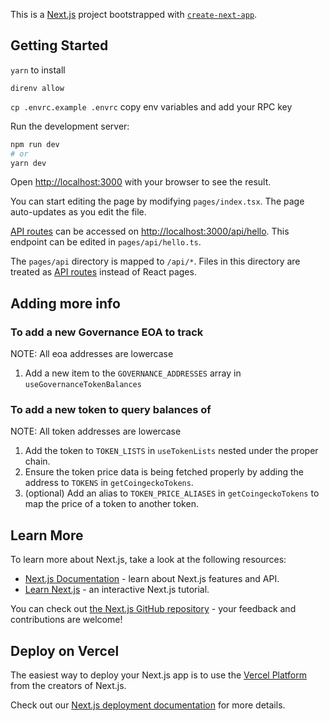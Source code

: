 This is a [Next.js](https://nextjs.org/) project bootstrapped with [`create-next-app`](https://github.com/vercel/next.js/tree/canary/packages/create-next-app).

## Getting Started

`yarn` to install

`direnv allow`

`cp .envrc.example .envrc` copy env variables and add your RPC key

Run the development server:

```bash
npm run dev
# or
yarn dev
```

Open [http://localhost:3000](http://localhost:3000) with your browser to see the result.

You can start editing the page by modifying `pages/index.tsx`. The page auto-updates as you edit the file.

[API routes](https://nextjs.org/docs/api-routes/introduction) can be accessed on [http://localhost:3000/api/hello](http://localhost:3000/api/hello). This endpoint can be edited in `pages/api/hello.ts`.

The `pages/api` directory is mapped to `/api/*`. Files in this directory are treated as [API routes](https://nextjs.org/docs/api-routes/introduction) instead of React pages.

## Adding more info

### To add a new Governance EOA to track

NOTE: All eoa addresses are lowercase

1. Add a new item to the `GOVERNANCE_ADDRESSES` array in `useGovernanceTokenBalances`

### To add a new token to query balances of

NOTE: All token addresses are lowercase

1. Add the token to `TOKEN_LISTS` in `useTokenLists` nested under the proper chain.
2. Ensure the token price data is being fetched properly by adding the address to `TOKENS` in `getCoingeckoTokens`.
3. (optional) Add an alias to `TOKEN_PRICE_ALIASES` in `getCoingeckoTokens` to map the price of a token to another token.

## Learn More

To learn more about Next.js, take a look at the following resources:

- [Next.js Documentation](https://nextjs.org/docs) - learn about Next.js features and API.
- [Learn Next.js](https://nextjs.org/learn) - an interactive Next.js tutorial.

You can check out [the Next.js GitHub repository](https://github.com/vercel/next.js/) - your feedback and contributions are welcome!

## Deploy on Vercel

The easiest way to deploy your Next.js app is to use the [Vercel Platform](https://vercel.com/new?utm_medium=default-template&filter=next.js&utm_source=create-next-app&utm_campaign=create-next-app-readme) from the creators of Next.js.

Check out our [Next.js deployment documentation](https://nextjs.org/docs/deployment) for more details.
